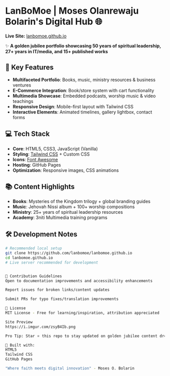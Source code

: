# LanBoMoe | Moses Olanrewaju Bolarin's Digital Hub 🌐  
**Live Site:** [lanbomoe.github.io](https://lanbomoe.github.io)  

✨ **A golden jubilee portfolio showcasing 50 years of spiritual leadership, 27+ years in IT/media, and 15+ published works**  

## 🚀 Key Features
- **Multifaceted Portfolio**: Books, music, ministry resources & business ventures
- **E-Commerce Integration**: Book/store system with cart functionality
- **Multimedia Showcase**: Embedded podcasts, worship music & video teachings
- **Responsive Design**: Mobile-first layout with Tailwind CSS
- **Interactive Elements**: Animated timelines, gallery lightbox, contact forms

## 💻 Tech Stack
- **Core**: HTML5, CSS3, JavaScript (Vanilla)
- **Styling**: [Tailwind CSS](https://tailwindcss.com/) + Custom CSS
- **Icons**: [Font Awesome](https://fontawesome.com/)
- **Hosting**: GitHub Pages
- **Optimization**: Responsive images, CSS animations

## 📚 Content Highlights
- **Books**: Mysteries of the Kingdom trilogy + global branding guides
- **Music**: Jehovah Nissi album + 100+ worship compositions
- **Ministry**: 25+ years of spiritual leadership resources
- **Academy**: 3niti Multimedia training programs

## 🛠 Development Notes
```bash
# Recommended local setup
git clone https://github.com/lanbomoe/lanbomoe.github.io
cd lanbomoe.github.io
# Live server recommended for development


🌟 Contribution Guidelines
Open to documentation improvements and accessibility enhancements

Report issues for broken links/content updates

Submit PRs for typo fixes/translation improvements

📜 License
MIT License - Free for learning/inspiration, attribution appreciated

Site Preview
https://i.imgur.com/zsyB4Ib.png

Pro Tip: Star ⭐ this repo to stay updated on golden jubilee content drops!

🔧 Built with:
HTML5
Tailwind CSS
GitHub Pages

"Where faith meets digital innovation" - Moses O. Bolarin

